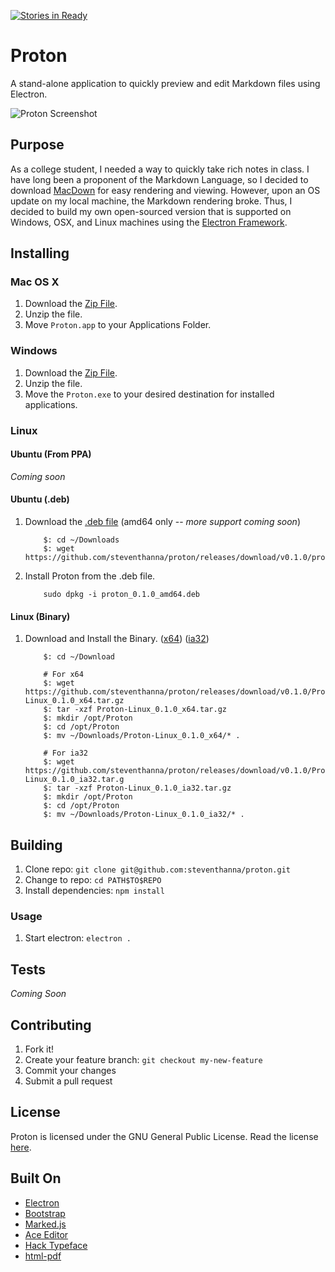 [![Stories in Ready](https://badge.waffle.io/steventhanna/proton.png?label=ready&title=Ready)](https://waffle.io/steventhanna/proton)
# Proton
A stand-alone application to quickly preview and edit Markdown files using Electron.

![Proton Screenshot](http://steventhanna.github.io/proton/proton-image.png)

## Purpose
As a college student, I needed a way to quickly take rich notes in class.  I have long been a proponent of the Markdown Language, so I decided to download [MacDown](http://macdown.uranusjr.com/) for easy rendering and viewing.  However, upon an OS update on my local machine, the Markdown rendering broke.  Thus, I decided to build my own open-sourced version that is supported on Windows, OSX, and Linux machines using the [Electron Framework](https://github.com/atom/electron).

## Installing
### Mac OS X
1. Download the [Zip File](https://github.com/steventhanna/proton/releases/download/v0.1.0/Proton-OSX.zip). 
2. Unzip the file.
3. Move `Proton.app` to your Applications Folder. 

### Windows
1. Download the [Zip File](https://github.com/steventhanna/proton/releases/download/v0.1.0/Proton-Windows.zip).
2. Unzip the file.
3. Move the `Proton.exe` to your desired destination for installed applications.

### Linux
#### Ubuntu (From PPA)
_Coming soon_

#### Ubuntu (.deb)
1. Download the [.deb file](https://github.com/steventhanna/proton/releases/download/v0.1.0/proton_0.1.0_amd64.deb) (amd64 only -- _more support coming soon_)

    ```shell 
        $: cd ~/Downloads
        $: wget https://github.com/steventhanna/proton/releases/download/v0.1.0/proton_0.1.0_amd64.deb
    ```
2. Install Proton from the .deb file.
    ```shell
        sudo dpkg -i proton_0.1.0_amd64.deb
    ```
    
#### Linux (Binary)
1. Download and Install the Binary. ([x64](https://github.com/steventhanna/proton/releases/download/v0.1.0/Proton-Linux_0.1.0_x64.tar.gz)) ([ia32](https://github.com/steventhanna/proton/releases/download/v0.1.0/Proton-Linux_0.1.0_ia32.tar.gz))
    ```shell
        $: cd ~/Download
        
        # For x64
        $: wget https://github.com/steventhanna/proton/releases/download/v0.1.0/Proton-Linux_0.1.0_x64.tar.gz
        $: tar -xzf Proton-Linux_0.1.0_x64.tar.gz
        $: mkdir /opt/Proton
        $: cd /opt/Proton
        $: mv ~/Downloads/Proton-Linux_0.1.0_x64/* .
        
        # For ia32
        $: wget https://github.com/steventhanna/proton/releases/download/v0.1.0/Proton-Linux_0.1.0_ia32.tar.g
        $: tar -xzf Proton-Linux_0.1.0_ia32.tar.gz
        $: mkdir /opt/Proton
        $: cd /opt/Proton
        $: mv ~/Downloads/Proton-Linux_0.1.0_ia32/* .
    ```

## Building
1. Clone repo: `git clone git@github.com:steventhanna/proton.git`
2. Change to repo: `cd PATH$TO$REPO`
3. Install dependencies: `npm install`

### Usage
1. Start electron: `electron .`

## Tests
_Coming Soon_

## Contributing
1. Fork it!
2. Create your feature branch: `git checkout my-new-feature`
3. Commit your changes
4. Submit a pull request

## License
Proton is licensed under the GNU General Public License.  Read the license [here](https://github.com/steventhanna/proton/blob/master/license).

## Built On
- [Electron](https://github.com/atom/electron)
- [Bootstrap](http://getbootstrap.com)
- [Marked.js](https://github.com/chjj/marked)
- [Ace Editor](http://ace.c9.io/#nav=about)
- [Hack Typeface](https://github.com/chrissimpkins/Hack)
- [html-pdf](https://github.com/marcbachmann/node-html-pdf)
